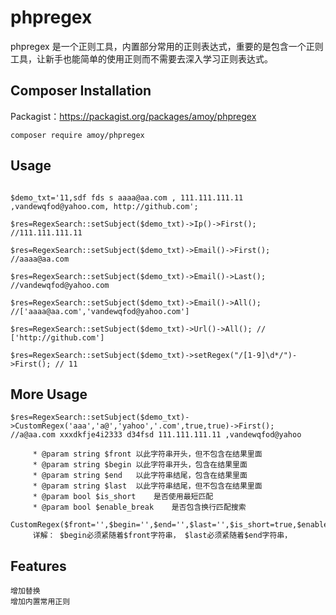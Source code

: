 # phpregex

phpregex 是一个正则工具，内置部分常用的正则表达式，重要的是包含一个正则工具，让新手也能简单的使用正则而不需要去深入学习正则表达式。

## Composer Installation

Packagist：https://packagist.org/packages/amoy/phpregex

````
composer require amoy/phpregex
````
## Usage
````

$demo_txt='11,sdf fds s aaaa@aa.com , 111.111.111.11 ,vandewqfod@yahoo.com, http://github.com';

$res=RegexSearch::setSubject($demo_txt)->Ip()->First();  //111.111.111.11

$res=RegexSearch::setSubject($demo_txt)->Email()->First(); //aaaa@aa.com

$res=RegexSearch::setSubject($demo_txt)->Email()->Last(); //vandewqfod@yahoo.com

$res=RegexSearch::setSubject($demo_txt)->Email()->All(); //['aaaa@aa.com','vandewqfod@yahoo.com']

$res=RegexSearch::setSubject($demo_txt)->Url()->All(); // ['http://github.com']

$res=RegexSearch::setSubject($demo_txt)->setRegex("/[1-9]\d*/")->First(); // 11

````
## More Usage
````
$res=RegexSearch::setSubject($demo_txt)->CustomRegex('aaa','a@','yahoo','.com',true,true)->First();
//a@aa.com xxxdkfje4i2333 d34fsd 111.111.111.11 ,vandewqfod@yahoo

     * @param string $front 以此字符串开头，但不包含在结果里面
     * @param string $begin 以此字符串开头，包含在结果里面
     * @param string $end   以此字符串结尾，包含在结果里面
     * @param string $last  以此字符串结尾，但不包含在结果里面
     * @param bool $is_short    是否使用最短匹配
     * @param bool $enable_break    是否包含换行匹配搜索
     CustomRegex($front='',$begin='',$end='',$last='',$is_short=true,$enable_break=false)
     详解： $begin必须紧随着$front字符串， $last必须紧随着$end字符串，
````
## Features
````
增加替换
增加内置常用正则
````